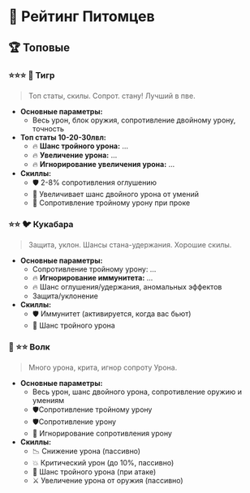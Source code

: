 # 🐾 **Рейтинг Питомцев**

## 🏆 **Топовые**

### ⭐⭐⭐ 🐯 **Тигр** 
> Топ статы, скилы. Сопрот. стану! Лучший в пве.
- **Основные параметры:**  
  - Весь урон, блок оружия, сопротивление двойному урону, точность  
- **Топ статы 10-20-30лвл:**  
  - 🔥 **Шанс тройного урона:** …  
  - 🔥 **Увеличение урона:** …  
  - 🔥 **Игнорирование увеличения урона:** …  
- **Скиллы:**  
  - 🛡️ 2-8% сопротивления оглушению  
  - 🎯 Увеличивает шанс двойного урона от умений  
  - 🚫 Сопротивление тройному урону при проке

### ⭐⭐ 🐦 **Кукабара**  
> Защита, уклон. Шансы стана-удержания. Хорошие скилы.
- **Основные параметры:**  
  - Сопротивление тройному урону: …  
  - 🔥 **Игнорирование иммунитета:** …  
  - 🔥 Шанс оглушения/удержания, аномальных эффектов  
  - Защита/уклонение  
- **Скиллы:**  
  - 🛡️ Иммунитет (активируется, когда вас бьют)  
  - 🎯 Шанс тройного урона

### 🐺 ⭐⭐ **Волк**  
> Много урона, крита, игнор сопроту Урона.
- **Основные параметры:**  
  - Весь урон, шанс двойного урона, сопротивление оружию и умениям  
  - 🛡️Сопротивление тройному урону
  - 🛡️Сопротивление урону  
  - 🚫 Игнорирование сопротивления урону  
- **Скиллы:**  
  - 📉 Снижение урона (пассивно)  
  - 💥 Критический урон (до 10%, пассивно)
  - 🎯 Шанс тройного урона (при атаке)  
  - ⚔️ Увеличение урона от оружия (пассивно)  
